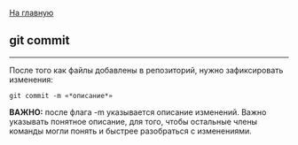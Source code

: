 [На главную](readme.md)

## git commit
---
После того как файлы добавлены в репозиторий, нужно зафиксировать изменения:

```bash=
git commit -m «*описание*»
```

**ВАЖНО:** после флага -m указывается описание изменений. Важно указывать понятное описание, для того, чтобы остальные члены команды могли понять и быстрее разобраться с изменениями.
